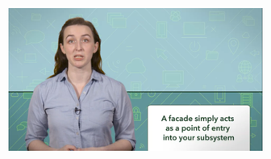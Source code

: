 
[![IMAGE ALT TEXT HERE](https://github.com/mohamad3li/Design-Patterns/blob/master/Facade/Shots/Facade%20(1).png)](https://docs.google.com/presentation/d/e/2PACX-1vQkEtxZkBElQFh-XU4SvWrKdXKUwWyu-2e9HinFqaesDAv1jEK7BLMg3ciquFMg_w/pub?start=false&loop=false&delayms=3000)


